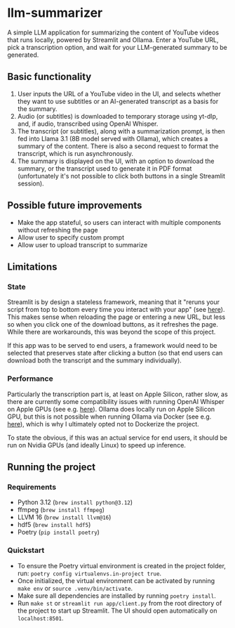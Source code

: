 # llm-summarizer
A simple LLM application for summarizing the content of YouTube videos that runs locally, powered by Streamlit and Ollama. Enter a YouTube URL, pick a transcription option, and wait for your LLM-generated summary to be generated.

## Basic functionality
1. User inputs the URL of a YouTube video in the UI, and selects whether they want to use subtitles or an AI-generated transcript as a basis for the summary.
2. Audio (or subtitles) is downloaded to temporary storage using yt-dlp, and, if audio, transcribed using OpenAI Whisper.
3. The transcript (or subtitles), along with a summarization prompt, is then fed into Llama 3.1 (8B model served with Ollama), which creates a summary of the content. There is also a second request to format the transcript, which is run asynchronously.
4. The summary is displayed on the UI, with an option to download the summary, or the transcript used to generate it in PDF format (unfortunately it's not possible to click both buttons in a single Streamlit session).

## Possible future improvements
- Make the app stateful, so users can interact with multiple components without refreshing the page
- Allow user to specify custom prompt
- Allow user to upload transcript to summarize

## Limitations

### State

Streamlit is by design a stateless framework, meaning that it "reruns your script from top to bottom every time you interact with your app" (see [here](https://docs.streamlit.io/develop/concepts/architecture/session-state)). This makes sense when reloading the page or entering a new URL, but less so when you click one of the download buttons, as it refreshes the page. While there are workarounds, this was beyond the scope of this project.

If this app was to be served to end users, a framework would need to be selected that preserves state after clicking a button (so that end users can download both the transcript and the summary individually).

### Performance
Particularly the transcription part is, at least on Apple Silicon, rather slow, as there are currently some compatibility issues with running OpenAI Whisper on Apple GPUs (see e.g. [here](https://github.com/pytorch/pytorch/issues/129842)). Ollama does locally run on Apple Silicon GPU, but this is not possible when running Ollama via Docker (see e.g. [here](https://ollama.com/blog/ollama-is-now-available-as-an-official-docker-image)), which is why I ultimately opted not to Dockerize the project.

To state the obvious, if this was an actual service for end users, it should be run on Nvidia GPUs (and ideally Linux) to speed up inference.

## Running the project

### Requirements
- Python 3.12 (`brew install python@3.12`)
- ffmpeg (`brew install ffmpeg`)
- LLVM 16 (`brew install llvm@16`)
- hdf5 (`brew install hdf5`)
- Poetry (`pip install poetry`)

### Quickstart
- To ensure the Poetry virtual environment is created in the project folder, run: `poetry config virtualenvs.in-project true`.
- Once initialized, the virtual environment can be activated by running `make env` or `source .venv/bin/activate`.
- Make sure all dependencies are installed by running `poetry install`.
- Run `make st` or `streamlit run app/client.py` from the root directory of the project to start up Streamlit. The UI should open automatically on `localhost:8501`.
